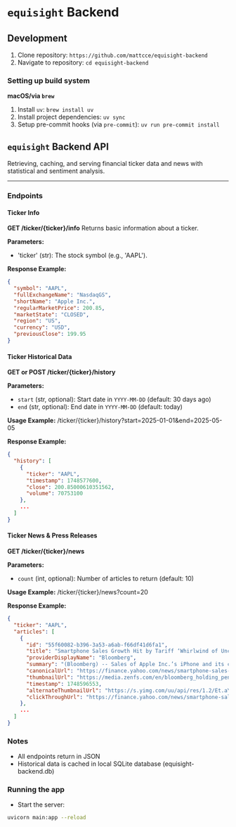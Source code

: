 # `equisight` Backend

## Development

1. Clone repository: `https://github.com/mattcce/equisight-backend`
2. Navigate to repository: `cd equisight-backend`

### Setting up build system

**macOS/via `brew`**

1. Install `uv`: `brew install uv`
2. Install project dependencies: `uv sync`
3. Setup pre-commit hooks (via `pre-commit`): `uv run pre-commit install`

## `equisight` Backend API

Retrieving, caching, and serving financial ticker data and news with statistical and sentiment analysis.

---

### Endpoints

#### Ticker Info

**GET /ticker/{ticker}/info**
Returns basic information about a ticker.

**Parameters:**
- 'ticker' (str): The stock symbol (e.g., 'AAPL').

**Response Example:**
```json
{
  "symbol": "AAPL",
  "fullExchangeName": "NasdaqGS",
  "shortName": "Apple Inc.",
  "regularMarketPrice": 200.85,
  "marketState": "CLOSED",
  "region": "US",
  "currency": "USD",
  "previousClose": 199.95
}
```

#### Ticker Historical Data

**GET or POST /ticker/{ticker}/history**

**Parameters:**
- `start` (str, optional): Start date in `YYYY-MM-DD` (default: 30 days ago)
- `end` (str, optional): End date in `YYYY-MM-DD` (default: today)

**Usage Example:**
/ticker/{ticker}/history?start=2025-01-01&end=2025-05-05

**Response Example:**
```json
{
  "history": [
    {
      "ticker": "AAPL",
      "timestamp": 1748577600,
      "close": 200.85000610351562,
      "volume": 70753100
    },
    ...
  ]
}
```

#### Ticker News & Press Releases

**GET /ticker/{ticker}/news**

**Parameters:**
- `count` (int, optional): Number of articles to return (default: 10)

**Usage Example:**
/ticker/{ticker}/news?count=20

**Response Example:**
```json
{
  "ticker": "AAPL",
  "articles": [
    {
      "id": "55f60082-b396-3a53-a6ab-f66df41d6fa1",
      "title": "Smartphone Sales Growth Hit by Tariff ‘Whirlwind of Uncertainty’",
      "providerDisplayName": "Bloomberg",
      "summary": "(Bloomberg) -- Sales of Apple Inc.’s iPhone and its closest rivals are expected to take a significant blow...",
      "canonicalUrl": "https://finance.yahoo.com/news/smartphone-sales-growth-hit-tariff-091553675.html",
      "thumbnailUrl": "https://media.zenfs.com/en/bloomberg_holding_pen_162/382f1e8fa70082fcb704824f50dbd2c8",
      "timestamp": 1748596553,
      "alternateThumbnailUrl": "https://s.yimg.com/uu/api/res/1.2/Et.aYmbkVIT_thsf4n06_g--~B/Zmk9c3RyaW07aD0xMjg7dz0xNzA7YXBwaWQ9eXRhY2h5b24-/https://media.zenfs.com/en/bloomberg_holding_pen_162/382f1e8fa70082fcb704824f50dbd2c8",
      "clickThroughUrl": "https://finance.yahoo.com/news/smartphone-sales-growth-hit-tariff-091553675.html"
    },
    ...
  ]
}
```

### Notes
- All endpoints return in JSON
- Historical data is cached in local SQLite database (equisight-backend.db)

### Running the app
- Start the server:
```bash
uvicorn main:app --reload
```
